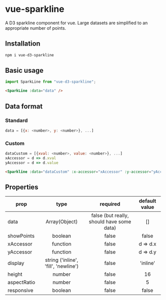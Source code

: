 # vue-sparkline

A D3 sparkline component for vue. Large datasets are simplified to an appropriate
number of points.

## Installation
```sh
npm i vue-d3-sparkline
```

## Basic usage
```js
import SparkLine from "vue-d3-sparkline";
```

```html
<SparkLine :data="data" /> 
```

## Data format
### Standard
```js
data = [{x: <number>, y: <number>}, ...]
```

### Custom
```js
dataCustom = [{xval: <number>, value: <number>}, ...]
xAccessor = d => d.xval
yAccessor = d => d.value
```

```html
<Sparkline :data="dataCustom" :x-accessor="xAccessor" :y-accessor="yAccessor" />
```

## Properties
| prop        | type | required | default value |
| ------------ |:---:|:--------:|:-------------:|
| data | Array(Object) | false (but really, should have some data) | [] |
| showPoints | boolean | false | false |
| xAccessor | function | false | d => d.x |
| yAccessor | function | false | d => d.y |
| display | string ('inline', 'fill', 'newline') | false | 'inline' |
| height | number | false | 16 |
| aspectRatio | number | false | 5 |
| responsive | boolean | false | false |

